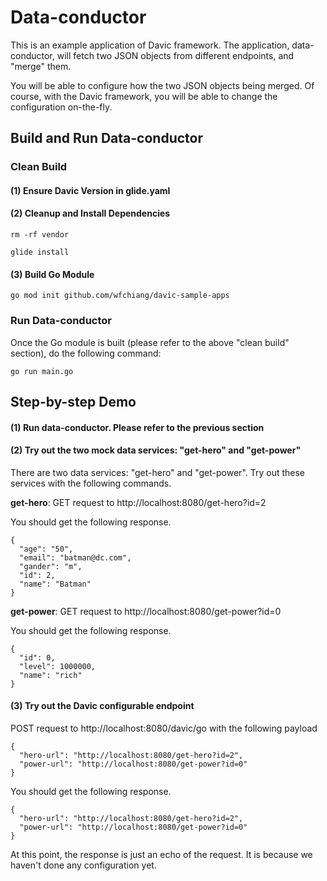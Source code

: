 # Data-conductor 
This is an example application of Davic framework.
The application, data-conductor, will fetch two JSON objects from different endpoints, and "merge" them. 

You will be able to configure how the two JSON objects being merged. Of course, with the Davic framework, you will be able to change the configuration on-the-fly. 

## Build and Run Data-conductor
### Clean Build
#### (1) Ensure Davic Version in glide.yaml 

#### (2) Cleanup and Install Dependencies 
``` 
rm -rf vendor
```

```
glide install 
```

#### (3) Build Go Module 
```
go mod init github.com/wfchiang/davic-sample-apps
``` 

### Run Data-conductor 
Once the Go module is built (please refer to the above "clean build" section), do the following command: 

``` 
go run main.go
```

## Step-by-step Demo
#### (1) Run data-conductor. Please refer to the previous section 

#### (2) Try out the two mock data services: "get-hero" and "get-power"
There are two data services: "get-hero" and "get-power". Try out these services with the following commands. 

**get-hero**: GET request to http://localhost:8080/get-hero?id=2 

You should get the following response. 

```
{
  "age": "50",
  "email": "batman@dc.com",
  "gander": "m",
  "id": 2,
  "name": "Batman"
}
```

**get-power**: GET request to http://localhost:8080/get-power?id=0

You should get the following response. 

```
{
  "id": 0,
  "level": 1000000,
  "name": "rich"
}
```

#### (3) Try out the Davic configurable endpoint
POST request to http://localhost:8080/davic/go 
with the following payload 

```
{
  "hero-url": "http://localhost:8080/get-hero?id=2", 
  "power-url": "http://localhost:8080/get-power?id=0"
}
```

You should get the following response. 

```
{
  "hero-url": "http://localhost:8080/get-hero?id=2", 
  "power-url": "http://localhost:8080/get-power?id=0"
}
```

At this point, the response is just an echo of the request. 
It is because we haven't done any configuration yet. 


